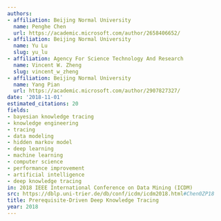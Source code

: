 ```yaml
---
authors:
- affiliation: Beijing Normal University
  name: Penghe Chen
  url: https://academic.microsoft.com/author/2658406652/
- affiliation: Beijing Normal University
  name: Yu Lu
  slug: yu_lu
- affiliation: Agency For Science Technology And Research
  name: Vincent W. Zheng
  slug: vincent_w_zheng
- affiliation: Beijing Normal University
  name: Yang Pian
  url: https://academic.microsoft.com/author/2907827327/
date: '2018-11-01'
estimated_citations: 20
fields:
- bayesian knowledge tracing
- knowledge engineering
- tracing
- data modeling
- hidden markov model
- deep learning
- machine learning
- computer science
- performance improvement
- artificial intelligence
- deep knowledge tracing
in: 2018 IEEE International Conference on Data Mining (ICDM)
src: https://dblp.uni-trier.de/db/conf/icdm/icdm2018.html#Chen0ZP18
title: Prerequisite-Driven Deep Knowledge Tracing
year: 2018
---
```

